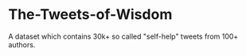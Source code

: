# The-Tweets-of-Wisdom
A dataset which contains 30k+ so called "self-help" tweets from 100+ authors. 

